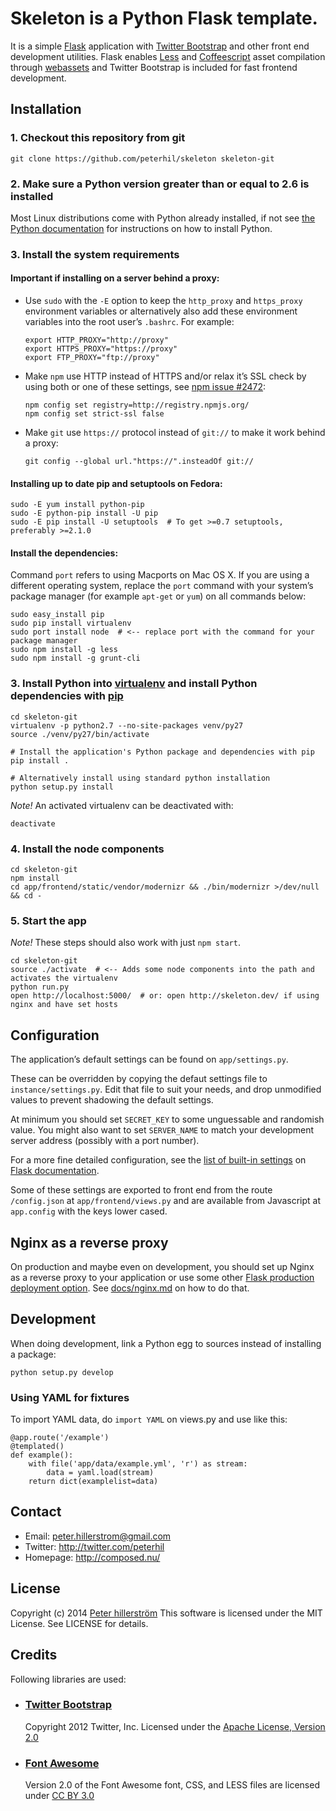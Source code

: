 # Skeleton is a Python Flask template.

It is a simple [Flask](http://flask.pocoo.org/) application with [Twitter Bootstrap](http://getbootstrap.com/) and other front end development utilities. Flask enables [Less](http://www.lesscss.org/) and [Coffeescript](http://coffeescript.org/) asset compilation through [webassets](http://webassets.readthedocs.org/en/latest/) and Twitter Bootstrap is included for fast frontend development.


## Installation

### 1. Checkout this repository from git

    git clone https://github.com/peterhil/skeleton skeleton-git

### 2. Make sure a Python version greater than or equal to 2.6 is installed

Most Linux distributions come with Python already installed, if not see [the Python documentation](http://docs.python.org/2.7/using/index.html) for instructions on how to install Python.

### 3. Install the system requirements

#### Important if installing on a server behind a proxy:

* Use `sudo` with the `-E` option to keep the `http_proxy` and `https_proxy` environment variables or alternatively also add these environment variables into the root user’s `.bashrc`. For example:

      export HTTP_PROXY="http://proxy"
      export HTTPS_PROXY="https://proxy"
      export FTP_PROXY="ftp://proxy"

* Make `npm` use HTTP instead of HTTPS and/or relax it’s SSL check by using both or one of these settings, see [npm issue #2472](https://github.com/npm/npm/issues/2472):

      npm config set registry=http://registry.npmjs.org/
      npm config set strict-ssl false

* Make `git` use `https://` protocol instead of `git://` to make it work behind a proxy:

      git config --global url."https://".insteadOf git://

#### Installing up to date pip and setuptools on Fedora:

    sudo -E yum install python-pip
    sudo -E python-pip install -U pip
    sudo -E pip install -U setuptools  # To get >=0.7 setuptools, preferably >=2.1.0

#### Install the dependencies:

Command `port` refers to using Macports on Mac OS X. If you are using a different operating system, replace the `port` command with your system’s package manager (for example `apt-get` or `yum`) on all commands below:

    sudo easy_install pip
    sudo pip install virtualenv
    sudo port install node  # <-- replace port with the command for your package manager
    sudo npm install -g less
    sudo npm install -g grunt-cli

### 3. Install Python into [virtualenv](http://www.virtualenv.org/en/latest/virtualenv.html) and install Python dependencies with [pip](http://www.pip-installer.org/en/latest/)

    cd skeleton-git
    virtualenv -p python2.7 --no-site-packages venv/py27
    source ./venv/py27/bin/activate

    # Install the application's Python package and dependencies with pip
    pip install .

    # Alternatively install using standard python installation
    python setup.py install

*Note!* An activated virtualenv can be deactivated with:

    deactivate

### 4. Install the node components

    cd skeleton-git
    npm install
    cd app/frontend/static/vendor/modernizr && ./bin/modernizr >/dev/null && cd -

### 5. Start the app

*Note!* These steps should also work with just `npm start`.

    cd skeleton-git
    source ./activate  # <-- Adds some node components into the path and activates the virtualenv
    python run.py
    open http://localhost:5000/  # or: open http://skeleton.dev/ if using nginx and have set hosts


## Configuration

The application’s default settings can be found on `app/settings.py`.

These can be overridden by copying the defaut settings file to `instance/settings.py`. Edit that file to suit your needs, and drop unmodified values to prevent shadowing the default settings.

At minimum you should set `SECRET_KEY` to some unguessable and randomish value. You might also want to set `SERVER_NAME` to match your development server address (possibly with a port number).

For a more fine detailed configuration, see the [list of built-in settings](http://flask.pocoo.org/docs/config/#builtin-configuration-values) on [Flask documentation](http://flask.pocoo.org/docs/).

Some of these settings are exported to front end from the route `/config.json` at `app/frontend/views.py` and are available from Javascript at `app.config` with the keys lower cased.


## Nginx as a reverse proxy

On production and maybe even on development, you should set up Nginx as a reverse proxy to your application or use some other [Flask production deployment option](http://flask.pocoo.org/docs/deploying/). See [docs/nginx.md](docs/nginx.md) on how to do that.


## Development

When doing development, link a Python egg to sources instead of installing a package:

    python setup.py develop

### Using YAML for fixtures

To import YAML data, do `import YAML` on views.py and use like this:

    @app.route('/example')
    @templated()
    def example():
        with file('app/data/example.yml', 'r') as stream:
            data = yaml.load(stream)
        return dict(examplelist=data)


## Contact

- Email: peter.hillerstrom@gmail.com
- Twitter: http://twitter.com/peterhil
- Homepage: http://composed.nu/

## License

Copyright (c) 2014 [Peter hillerström](https://github.com/peterhil)
This software is licensed under the MIT License. See LICENSE for details.


## Credits

Following libraries are used:

- ### [Twitter Bootstrap](https://github.com/twbs/bootstrap)

    Copyright 2012 Twitter, Inc.
    Licensed under the [Apache License, Version 2.0](http://www.apache.org/licenses/LICENSE-2.0)

- ### [Font Awesome](http://fortawesome.github.com/Font-Awesome)

    Version 2.0 of the Font Awesome font, CSS, and LESS files are
    licensed under [CC BY 3.0](http://creativecommons.org/licenses/by/3.0/)
